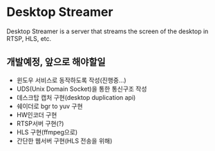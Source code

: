 # Desktop Streamer
Desktop Streamer is a server that streams the screen of the desktop in RTSP, HLS, etc.  


## 개발예정, 앞으로 해야할일
- 윈도우 서비스로 동작하도록 작성(진행중...)
- UDS(Unix Domain Socket)을 통한 통신구조 작성
- 데스크탑 캡처 구현(desktop duplication api)
- 쉐이더로 bgr to yuv 구현
- HW인코더 구현
- RTSP서버 구현(?)
- HLS 구현(ffmpeg으로)
- 간단한 웹서버 구현(HLS 전송을 위해)
